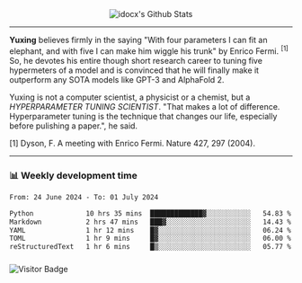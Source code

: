<div align="center">
    <img align="center" src="https://github-readme-stats.vercel.app/api?username=idocx&show_icons=true&count_private=true&hide_border=true" alt="idocx's Github Stats"></img>
</div>

---

**Yuxing** believes firmly in the saying "With four parameters I can fit an elephant, and with five I can make him wiggle his trunk" by Enrico Fermi. <sup>[1]</sup> So, he devotes his entire though short research career to tuning five hypermeters of a model and is convinced that he will finally make it outperform any SOTA models like GPT-3 and AlphaFold 2.

Yuxing is not a computer scientist, a physicist or a chemist, but a *HYPERPARAMETER TUNING SCIENTIST*. "That makes a lot of difference. Hyperparameter tuning is the technique that changes our life, especially before pulishing a paper.", he said.

[1] Dyson, F. A meeting with Enrico Fermi. Nature 427, 297 (2004).


---

### 📊 Weekly development time
<!--START_SECTION:waka-->

```txt
From: 24 June 2024 - To: 01 July 2024

Python             10 hrs 35 mins  █████████████▓░░░░░░░░░░░   54.83 %
Markdown           2 hrs 47 mins   ███▓░░░░░░░░░░░░░░░░░░░░░   14.43 %
YAML               1 hr 12 mins    █▓░░░░░░░░░░░░░░░░░░░░░░░   06.24 %
TOML               1 hr 9 mins     █▓░░░░░░░░░░░░░░░░░░░░░░░   06.00 %
reStructuredText   1 hr 6 mins     █▒░░░░░░░░░░░░░░░░░░░░░░░   05.77 %
```

<!--END_SECTION:waka-->

### 

![Visitor Badge](https://visitor-badge.laobi.icu/badge?page_id=idocx.idocx)